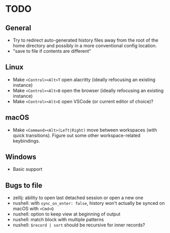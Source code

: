 # TODO

## General
* Try to redirect auto-generated history files away from the root of the home
  directory and possibly in a more conventional config location.
* "save to file if contents are different"

## Linux
* Make `<Control><Alt>T` open alacritty (ideally refocusing an existing instance)
* Make `<Control><Alt>B` open the browser (ideally refocusing an existing
  instance)
* Make `<Control><Alt>E` open VSCode (or current editor of choice)?

## macOS
* Make `<Command><Alt>(Left|Right)` move between workspaces (with quick
  transitions). Figure out some other workspace-related keybindings.

## Windows
* Basic support

## Bugs to file
* zellij: ability to open last detached session or open a new one
* nushell: with `sync_on_enter: false`, history won't actually be synced on
  macOS with `<Cmd>Q`
* nushell: option to keep view at beginning of output
* nushell: match block with multiple patterns
* nushell: `$record | sort` should be recursive for inner records?
